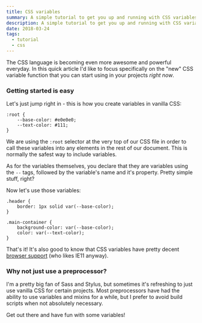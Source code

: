 ```yaml
---
title: CSS variables
summary: A simple tutorial to get you up and running with CSS variables in minutes
description: A simple tutorial to get you up and running with CSS variables in minutes
date: 2018-03-24
tags:
  - tutorial
  - css
---
```


The CSS language is becoming even more awesome and powerful everyday. In this quick article I'd like to focus specifically on the "new" CSS variable function that you can start using in your projects *right now*.

### Getting started is easy

Let's just jump right in - this is how you create variables in vanilla CSS:

```
:root {
    --base-color: #e0e0e0;
    --text-color: #111;
}
```

We are using the `:root` selector at the very top of our CSS file in order to call these variables into any elements in the rest of our document. This is normally the safest way to include variables.

As for the variables themselves, you declare that they are variables using the `--` tags, followed by the variable's name and it's property. Pretty simple stuff, right?

Now let's use those variables:

```
.header {
    border: 1px solid var(--base-color);
}

.main-container {
    background-color: var(--base-color);
    color: var(--text-color);
}
```

That's it! It's also good to know that CSS variables have pretty decent [browser support](https://caniuse.com/#feat=css-variables) (who likes IE11 anyway).


### Why not just use a preprocessor?

I'm a pretty big fan of Sass and Stylus, but sometimes it's refreshing to just use vanilla CSS for certain projects. Most preprocessors have had the ability to use variables and mixins for a while, but I prefer to avoid build scripts when not absolutely necessary.

Get out there and have fun with some variables!

